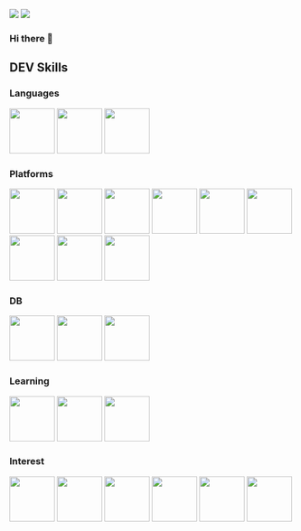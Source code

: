 <a href="https://khjtech.tistory.com" target="_blank"><img src="https://img.shields.io/badge/blog-000000?style=flat-square&logo=Tistory&logoColor=white"/></a>
<img src="https://img.shields.io/badge/icon0320@naver.com-03C75A?style=flat-square&logo=Naver&logoColor=white"/>

### Hi there 👋

## DEV Skills
### Languages
<p>
  <img src="http://1.234.189.11/gitlogo/Java-e.png" style="height:80px;">
  <img src="http://1.234.189.11/gitlogo/javascript.png" style="height:80px;">
  <img src="http://1.234.189.11/gitlogo/sql.png" style="height:80px;">
</p>

### Platforms 
<p>
  <img src="http://1.234.189.11/gitlogo/springbooticon.png" style="height:80px;">
  <img src="http://1.234.189.11/gitlogo/docker.png" style="height:80px;">
  <img src="http://1.234.189.11/gitlogo/jenkins.png" style="height:80px;">
  <img src="http://1.234.189.11/gitlogo/querydsl.png" style="height:80px;">
  <img src="http://1.234.189.11/gitlogo/Flyway_logo.png" style="height:80px;">
  <img src="http://1.234.189.11/gitlogo/spring.png" style="height:80px;">
  <img src="http://1.234.189.11/gitlogo/springdata.png" style="height:80px;">
  <img src="http://1.234.189.11/gitlogo/springrestdoc.png" style="height:80px;">
  <img src="http://1.234.189.11/gitlogo/springsecurity.png" style="height:80px;">
</p>

### DB
<p>
  <img src="http://1.234.189.11/gitlogo/oracle.png" style="height:80px;">
  <img src="http://1.234.189.11/gitlogo/mysql.png" style="height:80px;">
  <img src="http://1.234.189.11/gitlogo/mariadb.png" style="height:80px;">
</p>

### Learning
<p>
  <img src="http://1.234.189.11/gitlogo/springwebflux.png" style="height:80px;">
  <img src="http://1.234.189.11/gitlogo/mongodb.png" style="height:80px;">
  <img src="http://1.234.189.11/gitlogo/kubernetes.png" style="height:80px;">
</p>

### Interest
<p>
  <img src="http://1.234.189.11/gitlogo/redis.png" style="height:80px;">
  <img src="http://1.234.189.11/gitlogo/kafka.png" style="height:80px;">
  <img src="http://1.234.189.11/gitlogo/elasticsearch.png" style="height:80px;">
  <img src="http://1.234.189.11/gitlogo/node.png" style="height:80px;">
  <img src="http://1.234.189.11/gitlogo/ts.png" style="height:80px;">
  <img src="http://1.234.189.11/gitlogo/kotiln.png" style="height:80px;">
</p>
